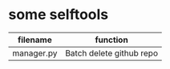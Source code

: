 # some selftools 

| filename        | function                 |
| --------------- | ---------------          |
| manager.py      | Batch delete github repo |

